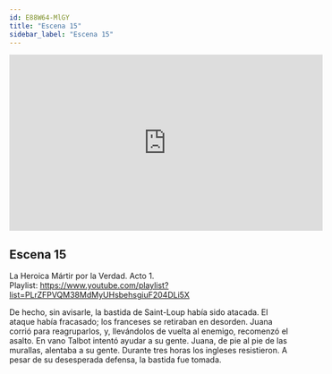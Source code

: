 ```yaml
---
id: E88W64-MlGY
title: "Escena 15"
sidebar_label: "Escena 15"
---
```


<div class="video-float-container">
  <iframe
    width="560"
    height="315"
    src="https://www.youtube.com/embed/E88W64-MlGY"
    title="YouTube video player"
    frameborder="0"
    allow="accelerometer; autoplay; clipboard-write; encrypted-media; gyroscope; picture-in-picture; web-share"
    referrerpolicy="strict-origin-when-cross-origin"
    allowfullscreen
  ></iframe>
</div>

## Escena 15

La Heroica Mártir por la Verdad. Acto 1.  
Playlist: https://www.youtube.com/playlist?list=PLrZFPVQM38MdMyUHsbehsgiuF204DLi5X

De hecho, sin avisarle, la bastida de Saint-Loup había sido atacada. El ataque había fracasado; los franceses se retiraban en desorden. Juana corrió para reagruparlos, y, llevándolos de vuelta al enemigo, recomenzó el asalto. En vano Talbot intentó ayudar a su gente. Juana, de pie al pie de las murallas, alentaba a su gente. Durante tres horas los ingleses resistieron. A pesar de su desesperada defensa, la bastida fue tomada.
